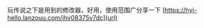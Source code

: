 玩传说之下是用到的修改器，好用，使用范围广分享一下
[https://hyj-hello.lanzouu.com/ihv08375v7dc](url)

<!-- Failed to upload "Cheat Engine 7.6.zip" -->